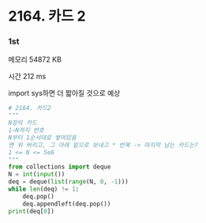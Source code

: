 # 2164. 카드 2

### 1st

메모리 54872 KB

시간 212 ms

import sys하면 더 짧아질 것으로 예상

```python
# 2164. 카드2
"""
N장의 카드
1~N까지 번호
N부터 1순서대로 쌓여있음
맨 위 버리고, 그 아래 밑으로 보내고 * 반복 -> 마지막 남는 카드는?
1 <= N <= 5e6
"""
from collections import deque
N = int(input())
deq = deque(list(range(N, 0, -1)))
while len(deq) != 1:
    deq.pop()
    deq.appendleft(deq.pop())
print(deq[0])
```